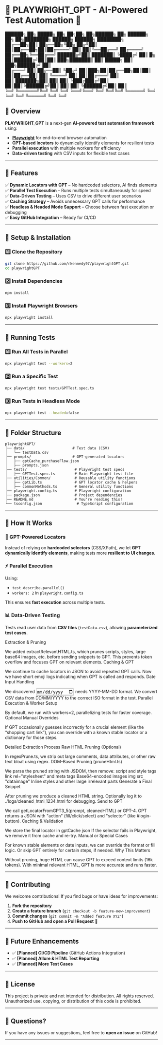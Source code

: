 # 🎡 PLAYWRIGHT_GPT - AI-Powered Test Automation 🚀  


██████╗ ██╗      █████╗ ██╗   ██╗██╗    ██╗██████╗ ██╗ ██████╗ ██╗  ██╗████████╗               ██████╗ ██████╗ ████████╗
██╔══██╗██║     ██╔══██╗╚██╗ ██╔╝██║    ██║██╔══██╗██║██╔════╝ ██║  ██║╚══██╔══╝              ██╔════╝ ██╔══██╗╚══██╔══╝
██████╔╝██║     ███████║ ╚████╔╝ ██║ █╗ ██║██████╔╝██║██║  ███╗███████║   ██║       █████╗    ██║  ███╗██████╔╝   ██║   
██╔═══╝ ██║     ██╔══██║  ╚██╔╝  ██║███╗██║██╔══██╗██║██║   ██║██╔══██║   ██║       ╚════╝    ██║   ██║██╔═══╝    ██║   
██║     ███████╗██║  ██║   ██║   ╚███╔███╔╝██║  ██║██║╚██████╔╝██║  ██║   ██║                 ╚██████╔╝██║        ██║   
╚═╝     ╚══════╝╚═╝  ╚═╝   ╚═╝    ╚══╝╚══╝ ╚═╝  ╚═╝╚═╝ ╚═════╝ ╚═╝  ╚═╝   ╚═╝                  ╚═════╝ ╚═╝        ╚═╝   
                                                                                                                        


## 📌 Overview  
**PLAYWRIGHT_GPT** is a next-gen **AI-powered test automation framework** using:
- **[Playwright](https://playwright.dev/)** for end-to-end browser automation  
- **GPT-based locators** to dynamically identify elements for resilient tests  
- **Parallel execution** with multiple workers for efficiency  
- **Data-driven testing** with CSV inputs for flexible test cases  

---

## 🚀 Features  
✅ **Dynamic Locators with GPT** – No hardcoded selectors, AI finds elements  
✅ **Parallel Test Execution** – Runs multiple tests simultaneously for speed  
✅ **Data-Driven Testing** – Uses CSV to drive different user scenarios  
✅ **Caching Strategy** – Avoids unnecessary GPT calls for performance  
✅ **Headless & Headed Mode Support** – Choose between fast execution or debugging  
✅ **Easy GitHub Integration** – Ready for CI/CD  

---

## 🔧 Setup & Installation  

### **1️⃣ Clone the Repository**
```bash
git clone https://github.com/rkennedy97/playwrightGPT.git
cd playwrightGPT
```

### **2️⃣ Install Dependencies**
```bash
npm install
```

### **3️⃣ Install Playwright Browsers**
```bash
npx playwright install
```

---

## 🏃 Running Tests  

### **1️⃣ Run All Tests in Parallel**
```bash
npx playwright test --workers=2
```

### **2️⃣ Run a Specific Test**
```bash
npx playwright test tests/GPTTest.spec.ts
```

### **3️⃣ Run Tests in Headless Mode**
```bash
npx playwright test --headed=false
```

---

## 👤 Folder Structure  

```
playwrightGPT/
│── data/                      # Test data (CSV)
│   └── testData.csv
│── prompts/                   # GPT-generated locators
│   ├── gptCache_purchaseFlow.json
│   ├── prompts.json
│── tests/                      # Playwright test specs
│   ├── GPTTest.spec.ts         # Main Playwright test file
│── utilities/Common/           # Reusable utility functions
│   ├── gptLib.ts               # GPT locator cache & helpers
│   ├── commonMethods.ts        # General utility functions
│── playwright.config.ts        # Playwright configuration
│── package.json                # Project dependencies
│── README.md                   # You're reading this!
└── tsconfig.json                # TypeScript configuration
```

---

## 🎯 How It Works  

### **🧠 GPT-Powered Locators**  
Instead of relying on **hardcoded selectors** (CSS/XPath), we let **GPT dynamically identify elements**, making tests more **resilient to UI changes**.

### **⚡ Parallel Execution**
Using:
- `test.describe.parallel()`  
- `workers: 2` in `playwright.config.ts`  

This ensures **fast execution** across multiple tests.

### **📊 Data-Driven Testing**
Tests read user data from **CSV files** (`testData.csv`), allowing **parameterized test cases**.


Extraction & Pruning

We added extractRelevantHTML.ts, which prunes scripts, styles, large base64 images, etc. before sending snippets to GPT.
This prevents token overflow and focuses GPT on relevant elements.
Caching & GPT

We continue to cache locators in JSON to avoid repeated GPT calls.
Now we have short emoji logs indicating when GPT is called and responds.
Date Input Handling

We discovered <input type="date"> needs YYYY-MM-DD format.
We convert CSV data from DD/MM/YYYY to the correct ISO format in the test.
Parallel Execution & Worker Setup

By default, we run with workers=2, parallelizing tests for faster coverage.
Optional Manual Overrides

If GPT occasionally guesses incorrectly for a crucial element (like the “shopping cart link”), you can override with a known stable locator or a dictionary for those steps.

Detailed Extraction Process
Raw HTML Pruning (Optional)

In regexPrune.ts, we strip out large comments, data attributes, or other raw text bloat using regex.
DOM-Based Pruning (pruneHtml.ts)

We parse the pruned string with JSDOM, then remove:
script and style tags
link rel="stylesheet"  and meta tags
Base64-encoded images img src "dataimage"
Inline styles and other large irrelevant parts
Generate a Final Snippet

After pruning we produce a cleaned HTML string.
Optionally log it to ./logs/cleaned_html_1234.html for debugging.
Send to GPT

We call getLocatorFromGPT3_5(prompt, cleanedHTML) or GPT-4.
GPT returns a JSON with "action" (fill/click/select) and "selector" (like #login-button).
Caching & Validation

We store the final locator in gptCache json
If the selector fails in Playwright, we remove it from cache and re-try.
Manual or Special Cases

For known stable elements or date inputs, we can override the format or fill logic.
Or skip GPT entirely for certain steps, if needed.
Why This Matters

Without pruning, huge HTML can cause GPT to exceed context limits (16k tokens).
With minimal relevant HTML, GPT is more accurate and runs faster.

---

## 📢 Contributing  
We welcome contributions! If you find bugs or have ideas for improvements:
1. **Fork the repository**  
2. **Create a feature branch** (`git checkout -b feature-new-improvement`)  
3. **Commit changes** (`git commit -m "Added feature XYZ"`)  
4. **Push to GitHub and open a Pull Request** 🎉  

---

## 🔧 Future Enhancements  
- ✅ **[Planned] CI/CD Pipeline** (GitHub Actions Integration)  
- ✅ **[Planned] Allure & HTML Test Reporting**  
- ✅ **[Planned] More Test Cases**  

---

## 📝 License  
This project is private and not intended for distribution.
All rights reserved. Unauthorized use, copying, or distribution of this code is prohibited.

---

## 💌 Questions?  
If you have any issues or suggestions, feel free to **open an issue** on GitHub!  

---

